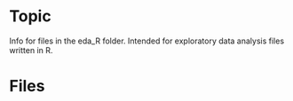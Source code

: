 # Topic

Info for files in the eda_R folder. Intended for exploratory data analysis files written in R.

# Files



